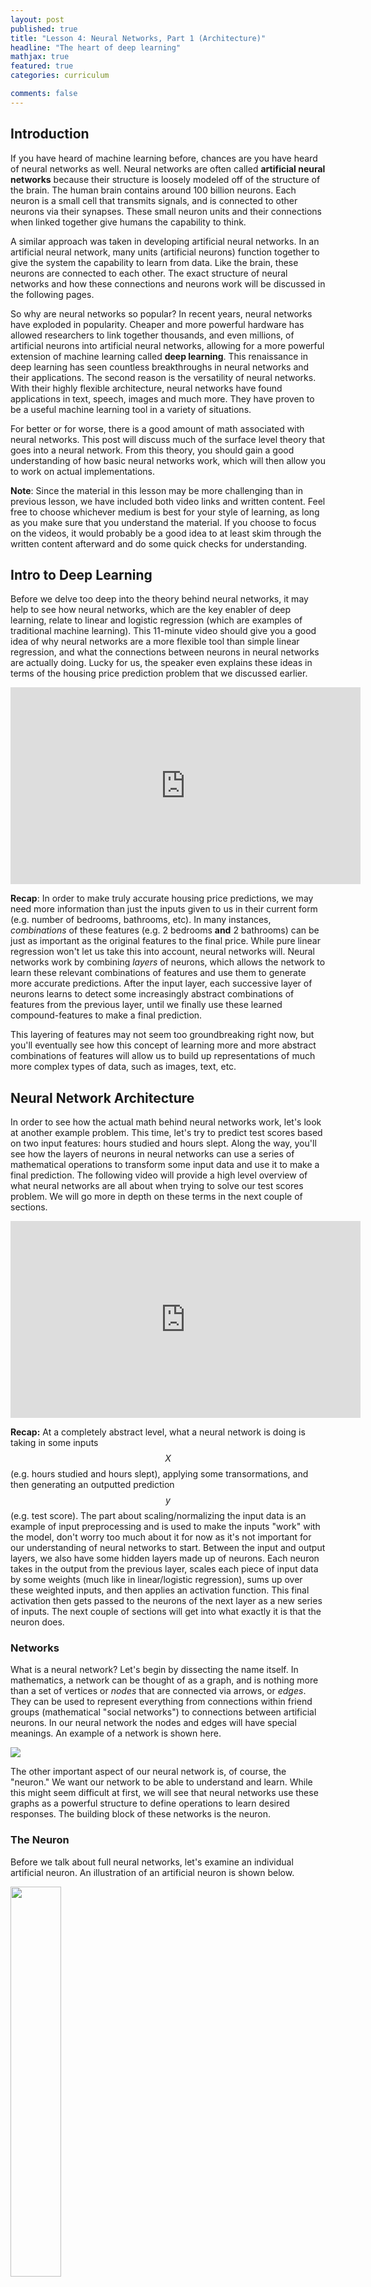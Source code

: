 ```yaml
---
layout: post
published: true
title: "Lesson 4: Neural Networks, Part 1 (Architecture)"
headline: "The heart of deep learning"
mathjax: true
featured: true
categories: curriculum 

comments: false
---
```


<!-- Introduction -->
## Introduction

If you have heard of machine learning before, chances are you have heard of
neural networks as well. Neural networks are often called **artificial
neural networks** because their structure is loosely modeled off of the structure of the brain. 
The human brain contains around 100 billion
neurons. Each neuron is a small cell that transmits signals, and is connected
to other neurons via their synapses. These small
neuron units and their connections when linked together give humans the
capability to think. 


A similar approach was taken in developing artificial neural networks. 
In an artificial neural network, many units (artificial neurons)
function together to give the system the capability
to learn from data. Like the brain, these neurons are connected to each other. The
exact structure of neural networks and how these connections and neurons work
will be discussed in the following pages. 


So why are neural networks so popular?  In recent years, neural networks have
exploded in popularity.  Cheaper and more powerful hardware has allowed researchers
to link together thousands, and even millions, of artificial neurons into artificial neural networks,
allowing for a more powerful extension of machine learning called **deep learning**. 
This renaissance in deep learning has seen countless breakthroughs in neural networks
and their applications. The second reason is the versatility of neural
networks. With their highly flexible architecture, neural networks have found applications 
in text, speech, images and much more. They have proven to be a useful machine learning 
tool in a variety of situations. 

For better or for worse, there is a good amount of math associated with neural networks. This post
will discuss much of the surface level theory that goes into a neural
network. From this theory, you should gain a good understanding of how basic
neural networks work, which will then allow you to work on actual implementations.

**Note**: Since the material in this lesson may be more challenging than in previous lesson, we have included both video links and written content. Feel free to choose whichever medium
is best for your style of learning, as long as you make sure that you understand the material. If you choose to focus on the videos, it would probably be a good idea to at least skim through the written content afterward and do some quick checks for understanding.


## Intro to Deep Learning

Before we delve too deep into the theory behind neural networks, it may help to see how neural networks, which are the key enabler of deep learning, relate to linear and logistic regression (which are examples of traditional machine learning). This 11-minute video should give you a good idea of why neural networks are a more flexible tool than simple linear regression, and what the connections between neurons in neural networks are actually doing. Lucky for us, the speaker even explains these ideas in terms of the housing price prediction problem that we discussed earlier.

<p style="text-align:center">
<iframe width="560" height="315" src="https://www.youtube.com/embed/l42lr8AlrHk" frameborder="0" allowfullscreen></iframe>
</p>

**Recap**: In order to make truly accurate housing price predictions, we may need more information than just the inputs given to us in their current form (e.g. number of bedrooms, bathrooms, etc). In many instances, *combinations* of these features (e.g. 2 bedrooms **and** 2 bathrooms) can be just as important as the original features to the final price. While pure linear regression won't let us take this into account, neural networks will. Neural networks work by combining *layers* of neurons, which allows the network to learn these relevant combinations of features and use them to generate more accurate predictions. After the input layer, each successive layer of neurons learns to detect some increasingly abstract combinations of features from the previous layer, until we finally use these learned compound-features to make a final prediction.

This layering of features may not seem too groundbreaking right now, but you'll eventually see how this concept of learning more and more abstract combinations of features will allow us to build up representations of much more complex types of data, such as images, text, etc.


## Neural Network Architecture

In order to see how the actual math behind neural networks work, let's look at
another example problem. This time, let's try to predict test scores based on
two input features: hours studied and hours slept. Along the way, you'll see
how the layers of neurons in neural networks can use a series of mathematical
operations to transform some input data and use it to make a final prediction.
The following video will provide a high level overview of what neural networks
are all about when trying to solve our test scores problem. We will go more in
depth on these terms in the next couple of sections. 

<p style="text-align:center">
<iframe width="560" height="315" src="https://www.youtube.com/embed/bxe2T-V8XRs" frameborder="0" allowfullscreen></iframe>
</p>

**Recap:** At a completely abstract level, what a neural network is doing is
taking in some inputs $$X$$ (e.g. hours studied and hours slept), applying some
transormations, and then generating an outputted prediction $$y$$ (e.g. test
score). The part about scaling/normalizing the input data is an example of
input preprocessing and is used to make the inputs "work" with the model, don't
worry too much about it for now as it's not important for our understanding of
neural networks to start. Between the input and output layers, we also have
some hidden layers made up of neurons. Each neuron takes in the output from the
previous layer, scales each piece of input data by some weights (much like in
linear/logistic regression), sums up over these weighted inputs, and then
applies an activation function. This final activation then gets passed to the
neurons of the next layer as a new series of inputs. The next couple of
sections will get into what exactly it is that the neuron does. 

### Networks

What is a neural network? Let's begin by dissecting the name itself.
In mathematics, a network can be thought of as a graph, and is nothing more than a set of
vertices or *nodes* that are connected via arrows, or *edges*. They can be used to represent
everything from connections within friend groups (mathematical "social networks") to 
connections between artificial neurons. In our neural network the nodes and
edges will have special meanings.
An example of a network is shown here. 

<img class='center-image' src='/assets/img/ml/crash_course/directed_acyclic_graph.png' />

The other important aspect of our neural network is, of course, the "neuron." We
want our network to be able to understand and learn. While this might seem
difficult at first, we will see that neural networks use these graphs as a powerful
structure to define operations to learn desired responses. The building block
of these networks is the neuron. 

### The Neuron

Before we talk about full neural networks, let's examine
an individual artificial neuron. An illustration of an artificial neuron is shown below. 

<img class='center-image' src='/assets/img/ml/crash_course/single-neuron.png' width="40%"/>

Before we get into the actual intuition of what a neuron is, let's get
through the math behind one, since the artificial neuron is at its core a mathematical construct.

<p>
    The input of the incoming edge is notated as the scalar \( p \). (The videos above used \( x \) instead to represent the inputs -- same idea, just different notation.) This edge has 
    a weight of the scalar \( w \). The weight is multiplied by the input to form the value 
    \( wp \). This is then sent into the the summation block, which sums the 
    input \( wp \) and the bias \( b \). Notice that the bias has no 
    dependence on the input. Summing these two terms together then 
    gives the weighted sum \( wp + b \), which we will represent as \( n \).
</p>

<p>
    The output of the summation \( n \) is then passed through the activation 
    function \( f \). The activation function is just some real valued scalar
    function that we use to squash our output to within a desired range. 
    This then gives the final output of the neuron, 
    \( f(n) = a \). The neuron output can then be calculated as 
    $$ a = f(wp + b) $$
</p>

### <a name="neuron_intuition"></a>Neuron Intuition

<p>
  So what is the intuition behind a neuron? We can view the output of this
  neuron as making a <i>decision</i>.  This decision is based on the
  inputs, weights and bias of the neuron. Let's say you are trying to make the
  decision of if you want to go to a party tonight. Let's say we live in a
  world where this decision depends on only two factors: 1. if you are tired (\( x_0 \)), and 
  2. if your best friend at the party (\(x_1\)). 
  Note that these factors are simple yes or no
  questions. We can <i>encode</i> a yes as \( 1 \) and a no as \( 0 \). 
</p>

<p>
  The importance of these two factors will vary a lot from person to person.
  This corresponds to different weight values. For this neuron, say that our
  activation function is the simple linear function \( f(x) = x \), and 
  that any output \( > 0 \) means we should decide to go to the party and any
  output \( < 0 \) means that we should decide to not go. A normal person would
  not want to go to a party while tired. We should then make the weight (\(w_0
  \)) for the "are you tired" input (\( x_0 \)) negative. On the other hand, you would 
  hopefully want to go if your best friend going, so the corresponding weight (\(w_1\)) 
  for that input (\(x_1\)) would be positive. 
</p>

<p>
  Say that you absolutely hate going out when you are tired and this is far
  more important than your best friend being at the party. We could make \(
  w_0 = -10 \) and \( w_1 = 1 \) to represent this. If you  are tired, you will
  never go out even if your best friend is there, because \( -10 + 1 < 0 \). However, if
  your best friend is there but you are not tired, you would still go out, because \( 0 +
  1 > 0 \). If you were not tired and your best friend wasn't there, you would
  be right on the decision boundary and could just choose randomly.
</p>

<p>
  Now that we have an idea of a decision boundary set up,
  we can now incorporate <i>bias</i> to change our decision boundary. When we had no
  bias in the previous example, the decision boundary (or cutoff) was 0. 
  If someone is more or less inclined to go to parties no matter what the inputs are,
  we can account for this by adding on a bias term \( b \) to the weighted sum \( w_0x_0 + w_1x_1 \), 
  thereby shifting the decision boundary.
  A more positive bias means that we are more inclined to go to parties given any inputs. 
</p>

<p>
  To demonstrate, let's
  change the problem slightly by making \( x_1 \) the <i>number</i> of your friends
  that are going. If you generally enjoy going to parties, your decision neuron
  could have \( b = 2 \), and of course you do do not like going to a party while tired
  but would be more inclined to go if you had more friends there, so \( w_0 = -4, w_1 = 1 \). So even
  if you are tired, it would only take three of your friends to be there for you
  to want to go to the party (\( (-4*1) + (1*3) + 2 = 1 \)). But if \( b = 0 \), it would take five friends if
  you are tired (\( (-4*1) + (1*5) + 0 = 1 \)).
</p>

### <a name="activation-functions"></a>Activation Functions

<p>
  In our example, we chose the linear activation function, where our equation took
  the form \( a = w_0 x_0 + w_1 x_1 + b \). This means that our output activation \( a \) 
  could be any real number, positive or negative.
  Our simple linear linear activation function would look like the
  below for input \( p \) and output \( a \). 
</p>

<img class='center-image' src='/assets/img/ml/crash_course/pure-linear-transform.png' />

<p>
  However, there are a variety of other activation functions that are employed
  in neurons giving different ranges of responses. 
</p>

<p>
  Going back to the decision about the party, say there is another person that
  is trying to <i>predict</i> if you are going to go to the party. In this
  case, we would want our output to be a probability (between 0-1), so our
  earlier cut-off rule will not apply. We could just take the pure score value,
  and based on how positive or negative it is, determine how certain you are to
  go to the party. However, there is a function called the <i>sigmoid</i>
  function that does a better job of representing these probabilistic outputs.
  Any probability can be represented between 0 and 1.  The sigmoid function
  does just this, by squashing any real value to fit between 0 and 1.  Below is
  an image of the sigmoid function in action. 
</p>

<img class='center-image' src='/assets/img/ml/crash_course/sigmoid.png' />

<p>
  After applying the sigmoid function, very negative values (which, using our previous cutoff rule, would make us not want to go to the party) will produce values close to 0; very positive
  values (which would make us want to go to the party) will produce outputs close to 1. 
</p>

<p>
  Neural networks are probabilistic systems, and therefore functions like the
  sigmoid function are a lot more powerful than just the linear activation
  function. We will see why the sigmoid function and other non-linear functions
  are so powerful in later lessons.
</p>



### Forward Propagation

Now let's start chaining multiple of these neurons together and start
formalizing and abstracting the math behind the networks. Watch the following
video for some intuition on how the complete process of stacking layers of
neurons on each other works. Forward propagation simply means evaluating the
output of the network for a given input. 

<p style="text-align:center">
<iframe width="560" height="315" src="https://www.youtube.com/embed/UJwK6jAStmg" frameborder="0" allowfullscreen></iframe>
</p>

**Recap:** Before training the model, we must decide on some hyperparameters for our model: these include values like the number of hidden layers in our network, how many neurons will be in each hidden layer, etc. The actual automated learning process takes place in the weights of the network, which are similar to the model weights that we saw in linear/logistic regression. 
We can perform the data transformations described above by placing these weights in a matrix, and then multiplying the input matrix by this weight matrix. The result is then fed through our activation function to squash the values to within our desired range, finally giving us the outputs of the hidden layer. To get from our hidden layer to our final prediction, we once again multiply the outputs of the hidden layer by our last weight matrix and apply our activation, giving us a final prediction that lies within our desired range.

**Notes:**
* This process is called "Forward Propagation" because we start with our input data $$X$$ and propagate it forward through the layers of our network, applying matrix multiplications and activation functions until we end up with our final result, $$\hat{y}$$.
* Since we started with random weights and haven't yet trained our network, this neural network is still pretty much useless in generating meaningful outputs. In the next lesson, we'll see how we can train a neural network so that it can start to have meaningful outputs. 

*Sneak preview:* once again, we'll be measuring the error of our network using a cost function, and applying our good friend gradient descent on the weights of our neural network to minimize this cost function. The goal is that after optimizing our model weights, propagating our inputs (e.g. hours slept, hours studied) forward through the network will cause the input data to become transformed in such a way that the network outputs a reasonable final result (e.g. predicted test score). 

### Vector Formulation

<p>
  Before moving on, let's clean up some of the math behind what we have
  developed with the neuron so far. Say we have the multiple input neuron
  pictured below. 
</p>

<img class='center-image' src='/assets/img/ml/crash_course/multiple_input_neuron.png' width="40%"/>

<p>
  Each of the inputs to the node can just be represented as a vector to make
  the representation easier. 
  $$ \textbf{p} = \begin{bmatrix}
                    p_1 \\
                    p_2 \\
                    p_3 \\
                    \vdots \\
                    p_R
                  \end{bmatrix}$$
  Know that bold face represents a vector. 
</p>
<p>
  Likewise, we can also formulate the list of weights for each input value as a
  vector. 
  $$
  \textbf{w}_1 =  \begin{bmatrix}
                    w_{1,1},
                    w_{1,2},
                    w_{1,3} ,
                    \dots 
                    w_{1, R}
                  \end{bmatrix}
  $$
  The first subscripted number represents the neuron number (which is 1 because we only have 1 neuron),
  and the second subscripted number represents which input the weight corresponds to.
  Note that the weight vector is a row vector (not a column vector); 
  due to the way matrix/vector multiplication works,
  this will become necessary for when we will have to multiply this weight vector with the input vector. 
</p>

<p>
  Just as before, we are simply multiplying the inputs by their corresponding weights. So our next
  step would be just to multiply each input in the input vector 
  by the corresponding weight in the weight vector. 
  $$
  \begin{bmatrix}
    w_{1,1} p_1,
    w_{1,2} p_2,
    w_{1,3} p_3,
    \dots
    w_{1,R} p_R
  \end{bmatrix}
  $$
  This is the same as \( \textbf{w}_1 \textbf{p}\). 
</p>

<p>
  The next step is to go through the summation. Summing up the components of this
  vector gives 
  $$ w_{1,1} p_1 + w_{1,2} p_2 + w_{1,3} p_3 + \dots + w_{1, R} p_R $$
  Then we add in the bias \(b\), which, as before, is just a single scalar.
  $$ n = w_{1,1} p_1 + w_{1,2} p_2 + w_{1,3} p_3 + \dots + w_{1, R} p_R + b =
  \textbf{w}_1 \textbf{p} + b$$
</p>

<p>
  Note that this entire expression \(n=\textbf{w}_1 \textbf{p}+b\) is still just a scalar. We then
  squash this weighted sum using the activation function to get the final output of the
  node. 
  $$ a = f(\textbf{w}_1 \textbf{p} + b )$$
</p>

This one equation pretty much sums up everything that a single artificial neuron does: multiplying the neuron's inputs by their corresponding weights, summing up these weighted inputs (along with a bias term), and then applying an activation function at the end to squash the output to within a desired range. 

The next step is to see what happens once we start working with multiple neurons, which we can combine vertically to form layers. We will first look at the case where we have just one layer of neurons.

### Layers of Neurons

<p>
  We know that the weights of a neuron control how a decision is made by the
  neuron. Different weights will give a neuron different decision properties.
  What if we wanted to work with multiple neurons, each with different weights
  at the same time? In this case, each neuron can thought of as making some different decision
  based on the same inputs (e.g. whether to go to the party, what to bring to the party, etc.).
  We could do this by stacking the neurons into a
  <i>layer</i> of neurons, where the inputs are fed into each neuron in
  parallel. 
</p>

<img class='center-image' src='/assets/img/ml/crash_course/neuron_layer.png' width="30%"/>

Now, the same principle applies as before: only now that we have multiple neurons, each neuron will have its own weight vector $$w_i$$. Each neuron will use its own weights to generate a different output $$a_i$$ .

<p>
  For neuron \(i\), calculate the output
  \(a_i\) through the following formula. Note that we are assuming that all of
  the neurons are using the same activation function, which is a safe
  assumption to make for this case.
  $$ a_i = f(\textbf{w}_i \textbf{p} + b) $$
  However, we can compact this further, and view the weights as a matrix of weights
  represented as follows. Let's say that there are \(S\) neurons (or nodes) that the input is being fed
  into. Each row in the matrix represents all the weights for one given neuron. 
  Each column represents the weights used by different neurons for one given input feature.
  $$ \textbf{W} = 
  \begin{bmatrix}
    w_{1,1} & w_{1,2} & w_{1,3} & \dots & w_{1,R} \\
    w_{2,1} & w_{2,2} & w_{2,3} & \dots & w_{2,R} \\
    w_{3,1} & w_{3,2} & w_{3,3} & \dots & w_{3,R} \\
    \dots & \dots & \dots & \dots & \dots \\
    w_{S,1} & w_{S,2} & w_{S,3} & \dots & w_{S,R} \\
  \end{bmatrix}
  =
  \begin{bmatrix}
    \textbf{w}_1 \\
    \textbf{w}_2 \\
    \textbf{w}_3 \\
    \vdots \\
    \textbf{w}_S \\
  \end{bmatrix}
  $$
  When we multiply this weight matrix by the input vector (\(\textbf{Wp}\)), we will get a vector
  representing the weighted sums for each neuron in this layer.
</p>

<p>
  Next, since there are now multiple neurons each making different decisions,
  we will have one bias term for each of our \(S\) neurons. We can represent these with
  a bias vector (\(\textbf{b}\)), which will then be added on to our vector of weighted sums.
  $$
  \textbf{b} = \begin{bmatrix}
  b_1,
  b_2,
  b_3,
  \dots
  b_S
  \end{bmatrix}
  $$
</p>

<p>
  Finally, we can get our vector of outputs (or activations) \(\textbf{a}\) by 
  passing each value of the vector through the activation function.
  $$ \textbf{a} = f(\textbf{W} \textbf{p} + \textbf{b})$$
  This then gives us a vector representing the final outputs for each neuron in the layer.
</p>

### Multiple Layers

<p>
  What happens if we feed the outputs of one layer of neurons into another
  layer of neurons? 
</p>

<img class='center-image' src='/assets/img/ml/crash_course/multiple_layers.png' width="60%"/>

<p>
  This is where we begin to see the power of neural networks. Each layer of
  neruon works on the abstraction of the previous layer. This allows deeper
  layers to make more complex and higher level decisions. Let's take a concrete
  example. Say you were builidng a neural network that takes as input
  handwritten images. The first layer could detect edges. The second could
  identify the contour the edges form. The third could take these contours and
  identify them with shapes. The fourth and final could take these shapes and
  associate them with numbers. 
</p>

<p>
  Now, notate the weight matrix for layer \(i\) to be \(\textbf{W}^{i}\), and the 
  corresponding bias vector for layer layer \(i\) to be \(\textbf{b}^{i}\). Note
  that the number of neurons in each layer can differ. 
  The neurons in any given layer are connected to <i>all</i> of the neurons
  in the neighboring layers, so the exact number of neurons in the neighboring
  layers doesn't really matter. The
  example below is a little more concrete of such a network.
</p>

<img class='center-image' src='/assets/img/ml/crash_course/network_example.png' width="60%"/>

<p>
  We can simply use the rules used to compute the output of one layer and
  extend it to multiple layers. In this case,
  the output of one layer will be fed in as the input to the next layer, resulting
  in a composition of functions that sort of resembles a sandwich when written out completely.
  For instance, to compute the output of the above
  3-layer network would be the following. 
  $$
  \textbf{a}^3 = f^3 ( \textbf{W}^3 f^2 ( \textbf{W}^2 f^1 (\textbf{W}^1
  \textbf{p} + \textbf{b}^1) + \textbf{b}^2) + \textbf{b}^3 )
  $$
  Notice how the input \(p\) is propagated from the left of the network to the
  right of the network.
</p>

<p>
  Typically, you will see neural networks illustrated in the less expressive
  version shown below to save space. In this illustration, each node simply
  represents one neuron.
</p>

<img class='center-image' src='/assets/img/ml/crash_course/nn_illustration.png' />

### Training a One-Layer Network

To see how we can train simple one-layer neural networks to make more accurate
predictions, see our supplementary write-up here: [**Lesson 4 Supplemental
Material**](/blog/curriculum-supplement/lesson4supplement). This lesson is not
essential for the high level understanding of neural networks but goes 
into the math of optimization and could be useful for becoming more familiar
with the math used in deep learning. 

### Conclusion

<p>
  That is all for the basics of a neural network building blocks. You should be
  able to see how a neural network produces an output for some input. But what
  are all these transformations doing? The key is choosing the right values for
  the weights and the biases to make the network do interesting things. We can
  do this through having the network <b>learn</b> the weights and biases.
</p>

<p>
  We simply tell the neural network to learn, for some datset \(X,
  Y\), the mapping from \( X \) to \( Y \) and the network will find the
  appropriate weights to do so. To go back to our party example,
  we would feed the network a bunch of examples of times you have decided to go (or not to go)
  to parties, along with the the inputs from each instance 
  (were you tired or not, how many of your friends were there), and the network
  would be able to learn the correct weights so that it could predict if you 
  would want to go to a certain party or not given some new inputs.
</p>

<p>
  When it comes down to it, the neural network is still a statistical learner: 
  given a set of input data \(X\)
  and a set of output data \( Y \), a neural network can learn a reasonable mapping from
  \( X \) to \( Y \). Thanks to the power of deep learning,
  it just so happens that the mappings neural networks generate
  can be much more powerful than those generated by linear or logistic regression.
</p>






<h2>Sources</h2>
<ul>
  <li>
    <a href='http://neuralnetworksanddeeplearning.com'>neuralnetworksanddeeplearning.com</a>
  </li>
  <li>
    <a href='http://hagan.okstate.edu/NNDesign.pdf'>
      Neural Network Design by Hagan
    </a>
  </li>
  <li>
    <a href='https://www.amazon.com/Deep-Learning-Adaptive-Computation-Machine/dp/0262035618'>
      Deep Learning (Adaptive Computation and Machine Learning Series) by
      Goodfellow, Bengio, Courville
    </a> 
  </li>
  <li>
    <a href='http://cs231n.github.io/'>CS231n Convolutional Neural Networks for
    Visual Recognition Class Notes</a>
  </li>
  <li>
    <a href='https://jamesmccaffrey.wordpress.com/2013/11/05/why-you-should-use-cross-entropy-error-instead-of-classification-error-or-mean-squared-error-for-neural-network-classifier-training/'> 
      Why You Should Use Cross-Entropy Error Instead Of Classification Error Or Mean Squared Error For Neural Network Classifier Training by James D.  McCaffery
    </a>
  </li>
</ul>
